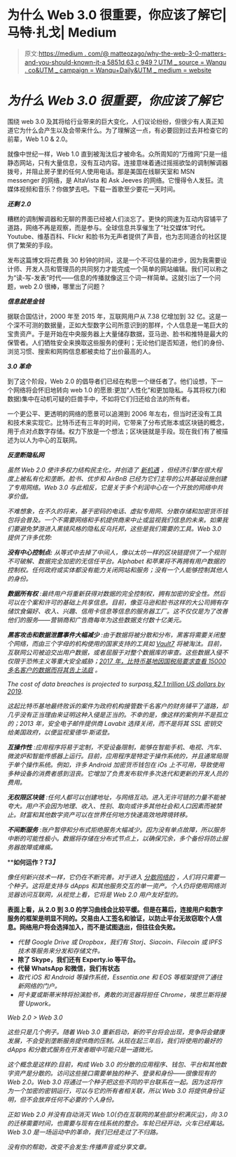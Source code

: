 # 为什么 Web 3.0 很重要，你应该了解它|马特·扎戈| Medium

> 原文:[https://medium . com/@ matteozago/why-the-web-3-0-matters-and-you-should-known-it-a 5851d 63 c 949？UTM _ source = Wanqu . co&UTM _ campaign = Wanqu+Daily&UTM _ medium = website](https://medium.com/@matteozago/why-the-web-3-0-matters-and-you-should-know-about-it-a5851d63c949?utm_source=wanqu.co&utm_campaign=Wanqu+Daily&utm_medium=website)

# ***为什么 Web 3.0 很重要，你应该了解它***

围绕 web 3.0 及其将给行业带来的巨大变化，人们议论纷纷，但很少有人真正知道它为什么会产生以及会带来什么。为了理解这一点，有必要回到过去并检查它的前辈，Web 1.0 & 2.0。

就像中世纪一样，Web 1.0 直到被淘汰后才被命名。众所周知的“万维网”只是一组静态网站，只有大量信息，没有互动内容。连接意味着通过摇摇欲坠的调制解调器拨号，并阻止房子里的任何人使用电话。那是美国在线聊天室和 MSN messenger 的网络，是 AltaVista 和 Ask Jeeves 的网络。它慢得令人发狂。流媒体视频和音乐？你做梦去吧。下载一首歌至少要花一天时间。

***还剩 2.0***

糟糕的调制解调器和无聊的界面已经被人们淡忘了。更快的网速为互动内容铺平了道路，网络不再是观察，而是参与。全球信息共享催生了“社交媒体”时代。Youtube、维基百科、Flickr 和脸书为无声者提供了声音，也为志同道合的社区提供了繁荣的手段。

发布这篇博文将花费我 30 秒钟的时间，这是一个不可估量的进步，因为我需要设计师、开发人员和管理员的共同努力才能完成一个简单的网站编辑。我们可以称之为“读-写-发表”时代——信息的传播就像这三个词一样简单。这就引出了一个问题，web 2.0 很棒，哪里出了问题？

***信息就是金钱***

据联合国估计，2000 年至 2015 年，互联网用户从 7.38 亿增加到 32 亿。这是一个深不可测的数据量，正如大型数字公司所意识到的那样，个人信息是一笔巨大的宝贵资产。于是开始在中央服务器上大量储存数据，亚马逊、脸书和推特是最大的保管者。人们牺牲安全来换取这些服务的便利；无论他们是否知道，他们的身份、浏览习惯、搜索和网购信息都被卖给了出价最高的人。

***3.0 革命***

到了这个阶段，Web 2.0 的倡导者们已经在构思一个继任者了。他们设想，下一个网络将会怀旧地转向 web 1.0 的愿景:更加“人性化”和更加隐私。与其将权力(和数据)集中在动机可疑的巨兽手中，不如将它们归还给合法的所有者。

一个更公平、更透明的网络的愿景可以追溯到 2006 年左右，但当时还没有工具和技术来实现它。比特币还有三年的时间，它带来了分布式账本或区块链的概念，用于点对点数字存储。权力下放是一个想法；区块链就是手段。现在我们有了被描述为以人为中心的互联网。

***反垄断隐私网***

*虽然 Web 2.0 使许多权力结构民主化，并创造了 [*新机遇*](/@matteozago/2017-was-the-year-of-blockchain-education-2018-is-the-year-of-adoption-bb862e0faae5) *，但经济引擎在很大程度上被私有化和垄断。脸书、优步和 AirBnB 已经为它们主导的公共基础设施创建了专用网络。Web 3.0 与此相反，它是关于多个利润中心在一个开放的网络中共享价值。**

*不难想象，在不久的将来，基于密码的电话、虚拟专用网、分散存储和加密货币钱包将会普及。一个不需要网络和手机提供商来中止或监视我们信息的未来。如果我们要避免梦游进入黑镜风格的隐私反乌托邦，这些是我们需要的工具。Web 3.0 提供了许多优势:*

****没有中心控制点:*** *从等式中去掉了中间人，像以太坊一样的区块链提供了一个规则不可破解、数据完全加密的无信任平台。Alphabet 和苹果将不再拥有用户数据的控制权。任何政府或实体都没有能力关闭网站和服务；没有一个人能够控制其他人的身份。**

****数据所有权*** *:最终用户将重新获得对数据的完全控制权，拥有加密的安全性。然后可以在个案和许可的基础上共享信息。目前，像亚马逊和脸书这样的大公司拥有存储饮食偏好、收入、兴趣、信用卡信息等信息的服务器工厂。这不仅仅是为了改善他们的服务——营销商和广告商每年为这些数据支付数十亿美元。**

****黑客攻击和数据泄露事件大幅减少*** *:由于数据将被分散和分布，黑客将需要关闭整个网络，而由三个字母的机构使用的国家支持的工具如* [*Vault7*](https://wikileaks.org/vault7/) *将被淘汰。目前，互联网公司被迫交出用户数据，或者屈服于对整个数据库的审查。这些数据入侵不仅限于恐怖主义等重大安全威胁；*[*2017 年，比特币基地因国税局要求查看 15000 多名客户的数据而将其告上法庭*](http://fortune.com/2017/11/29/irs-coinbase/) *。**



*The cost of data breaches is projected to surpas[s $2.1 trillion US dollars by 2019](https://www.juniperresearch.com/press/press-releases/cybercrime-cost-businesses-over-2trillion).*



*这起比特币基地最终败诉的案件为政府机构接管数千名客户的财务铺平了道路，却几乎没有正当理由来证明这种入侵是正当的。不幸的是，像这样的案例并不是孤立的；2013 年，安全电子邮件提供商 Lavabit 选择关闭，而不是将其 SSL 密钥交给美国政府，以便监视爱德华·斯诺登。*

****互操作性*** *:应用程序将易于定制，不受设备限制，能够在智能手机、电视、汽车、微波炉和智能传感器上运行。目前，应用程序是特定于操作系统的，并且通常局限于单个操作系统。例如，许多 Android 加密货币钱包在 iOs 上不可用，导致使用多种设备的消费者感到沮丧。它增加了负责发布软件多次迭代和更新的开发人员的费用。**

****无权限区块链*** *:任何人都可以创建地址，与网络互动。进入无许可链的力量不能被夸大。用户不会因为地理、收入、性别、取向或许多其他社会和人口因素而被禁止。财富和其他数字资产可以在世界任何地方快速高效地跨境转移。**

****不间断服务*** *:账户暂停和分布式拒绝服务大幅减少。因为没有单点故障，所以服务中断的可能性极小。数据将存储在分布式节点上，以确保冗余，多个备份将防止服务器故障或瘫痪。**

****如何运作？*T3】***

*像任何新兴技术一样，它仍在不断完善。对于进入 [*分散网络的*](/@matteozago/web-2-0-is-broken-its-time-for-a-new-paradigm-shift-2a4b1fc2ff60) *，人们将只需要一个种子。这将是支持与 dApps 和其他服务交互的单一资产。个人仍将使用网络浏览器访问互联网，从视觉上看，它将是 Web 2.0 用户友好型的。**

**表面上看，从 2.0 到 3.0 的学习曲线会比较平缓。但是在幕后，连接用户和数字服务的框架是明显不同的。交易由人工签名和验证，以防止平台无故窃取个人信息。网络用户将会选择加入，而不是试图退出，但往往会失败。**

*   *代替 Google Drive 或 Dropbox，我们有 Storj、Siacoin、Filecoin 或 IPFS 技术等服务来分发和存储文件。*
*   **除了 Skype，我们还有 Experty.io 等平台。**
*   **代替 WhatsApp 和微信，我们有状态**
*   *取代 iOS 和 Android 等操作系统，Essentia.one 和 EOS 等框架提供了通往新网络的门户。*
*   *阿卡夏或斯蒂米特将扮演脸书，勇敢的浏览器将担任 Chrome，埃思兰斯将接管 Upwork。*



*Web 2.0 > Web 3.0*



*这些只是几个例子。随着 Web 3.0 重新启动，新的平台将会出现，竞争将会健康发展，不会受到垄断服务提供商的压制。从现在起三年后，我们将使用的最好的 dApps 和分散式服务在开发者眼中可能只是一道微光。*

*这个概念是这样的:目前，构成 Web 3.0 的分散的应用程序、钱包、平台和其他数字资产是分散的。访问这些接口需要单独的种子、登录和身份——很像现有的 Web 2.0。Web 3.0 将通过一个种子把这些不同的平台联系在一起。因为这将作为一个加密的密钥运行，可以与它的所有者相关联，所以 Web 3.0 将提供身份证明，但不会放弃任何不必要的个人身份。*

*正如 Web 2.0 并没有自动消灭 Web 1.0(仍在互联网的某些部分积满灰尘)，向 3.0 的迁移需要时间，也需要与现有在线系统的整合。车轮已经开动，火车已经离站。Web 3.0 是一场运动中的革命，我们已经走过了不归路。*

*没有你的帮助，改变不会发生:传播声音或分享文章。*